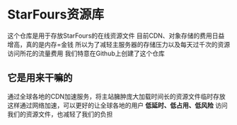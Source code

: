 # StarFours资源库
这个仓库是用于存放StarFours的在线资源文件
目前CDN、对象存储的费用日益增高，真的是内存=金钱
所以为了减轻主服务器的存储压力以及每天过千次的资源访问所花的流量费用
我们特意在Github上创建了这个仓库
## 它是用来干嘛的
通过全球各地的CDN加速服务，将主站臃肿庞大加载时间长的资源文件临时存放
这样通过网络加速，可以更好的让全球各地的用户
**低延时、低占用、低风险**
访问我们的资源文件，也减轻了我们的负担
